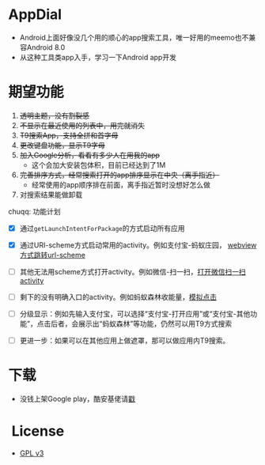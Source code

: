 # AppDial
* Android上面好像没几个用的顺心的app搜索工具，唯一好用的meemo也不兼容Android 8.0
* 从这种工具类app入手，学习一下Android app开发

# 期望功能
1. ~~透明主题，没有割裂感~~
1. ~~不显示在最近使用的列表中，用完就消失~~
1. ~~T9搜索App，支持全拼和首字母~~
1. ~~更改键盘功能，显示T9字母~~
1. ~~加入Google分析，看看有多少人在用我的app~~
    * 这个会加大安装包体积，目前已经达到了1M
1. ~~完善排序方式，经常搜索打开的app排序显示在中央（离手指近）~~
    * 经常使用的app顺序排在前面，离手指近暂时没想好怎么做
1. 对搜索结果能做卸载

chuqq: 功能计划

- [x] 通过`getLaunchIntentForPackage`的方式启动所有应用
- [x] 通过URI-scheme方式启动常用的activity。例如支付宝-蚂蚁庄园， [webview方式跳转url-scheme](https://blog.csdn.net/LVXIANGAN/article/details/84552681)
- [ ] 其他无法用scheme方式打开activity。例如微信-扫一扫，[打开微信扫一扫activity](https://blog.csdn.net/bluezhangfun/article/details/77444053)
- [ ] 剩下的没有明确入口的activity。例如蚂蚁森林收能量，[模拟点击](https://github.com/sufadi/AccessibilityServiceMonitor)
- [ ] 分级显示：例如先输入支付宝，可以选择“支付宝-打开应用”或“支付宝-其他功能”，点击后者，会展示出“蚂蚁森林”等功能，仍然可以用T9方式搜索
- [ ] 更进一步：如果可以在其他应用上做遮罩，那可以做应用内T9搜索。




# 下载
* 没钱上架Google play，酷安基佬请[戳](https://www.coolapk.com/apk/169105)

#  License
* [GPL v3](http://www.gnu.org/licenses/gpl-3.0.html)

